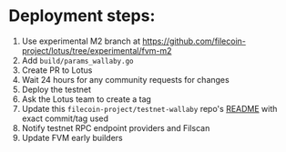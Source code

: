 # Deployment steps:

1. Use experimental M2 branch at https://github.com/filecoin-project/lotus/tree/experimental/fvm-m2
2. Add `build/params_wallaby.go`
3. Create PR to Lotus
4. Wait 24 hours for any community requests for changes
5. Deploy the testnet
6. Ask the Lotus team to create a tag
7. Update this `filecoin-project/testnet-wallaby` repo's [README](README.md) with exact commit/tag used
8. Notify testnet RPC endpoint providers and Filscan
9. Update FVM early builders 
